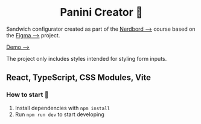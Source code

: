 <h1 align="center">
  Panini Creator 🥪
</h1>

Sandwich configurator created as part of the <a href = "https://www.nerdbord.io/pl"> Nerdbord --></a> 
course based on the <a href = "https://www.figma.com/file/s1qTZCN04CMNxA8z0tqKfI/Panini-Creator-x-Nerdbord?type=design&node-id=0-1&mode=design"> Figma --></a> project.

<a href = "https://65d3cc49f77d093eca0bc092--kaleidoscopic-pegasus-e81a83.netlify.app/form"> Demo --></a>


The project only includes styles intended for styling form inputs.

React, TypeScript, CSS Modules, Vite
---

### How to start 🚀

1. Install dependencies with ``npm install``
2. Run ``npm run dev`` to start developing

